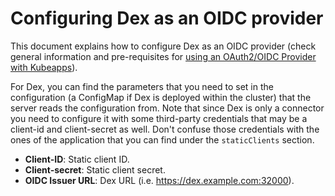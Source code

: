 # Configuring Dex as an OIDC provider

This document explains how to configure Dex as an OIDC provider (check general information and pre-requisites for [using an OAuth2/OIDC Provider with Kubeapps](../../tutorials/using-an-OIDC-provider.md)).

For Dex, you can find the parameters that you need to set in the configuration (a ConfigMap if Dex is deployed within the cluster) that the server reads the configuration from. Note that since Dex is only a connector you need to configure it with some third-party credentials that may be a client-id and client-secret as well. Don't confuse those credentials with the ones of the application that you can find under the `staticClients` section.

- **Client-ID**: Static client ID.
- **Client-secret**: Static client secret.
- **OIDC Issuer URL**: Dex URL (i.e. <https://dex.example.com:32000>).
